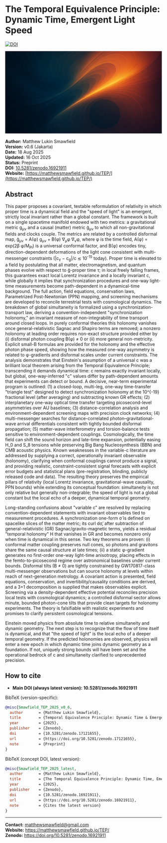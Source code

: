 # The Temporal Equivalence Principle: Dynamic Time, Emergent Light Speed

[![DOI](https://zenodo.org/badge/DOI/10.5281/zenodo.16921911.svg)](https://doi.org/10.5281/zenodo.16921911)

![The Temporal Equivalence Principle](./og-image.jpg)

**Author:** Matthew Lukin Smawfield  
**Version:** v0.6 (Jakarta)  
**Date:** 18 Aug 2025  
**Updated:** 16 Oct 2025  
**Status:** Preprint  
**DOI:** [10.5281/zenodo.16921911](https://doi.org/10.5281/zenodo.16921911)  
**Website:** [https://matthewsmawfield.github.io/TEP/](https://matthewsmawfield.github.io/TEP/)

## Abstract

This paper proposes a covariant, testable reformulation of relativity in which proper time is a dynamical field and the "speed of light" is an emergent, strictly local invariant rather than a global constant. The framework is built on a single spacetime manifold endowed with two metrics: a gravitational metric g<sub>μν</sub> and a causal (matter) metric g̃<sub>μν</sub> to which all non-gravitational fields and clocks couple. The metrics are related by a controlled disformal map, g̃<sub>μν</sub> = A(φ) g<sub>μν</sub> + B(φ) ∇<sub>μ</sub>φ ∇<sub>ν</sub>φ, where φ is the time field, A(φ) = exp(2β φ/M<sub>Pl</sub>) is a universal conformal factor, and B(φ) encodes tiny, direction-dependent deformations of the light cone consistent with multi-messenger constraints (|c<sub>γ</sub> − c<sub>g</sub>|/c ≲ 10<sup>-15</sup> today). Proper time is elevated to a field by postulating that all matter, electromagnetism, and quantum phases evolve with respect to g̃-proper time τ; in local freely falling frames, this guarantees exact local Lorentz invariance and a locally invariant c, while globally it implies that synchronization procedures and one-way light-time measurements become path-dependent in a dynamical-time background. The full action, field equations, conservation laws, Parametrized Post-Newtonian (PPN) mapping, and screening mechanisms are developed to reconcile terrestrial tests with cosmological dynamics. The breakdown of global simultaneity is formalized using a synchronization-transport law, deriving a convention-independent "synchronization holonomy," an invariant measure of non-integrability of time transport around closed loops. In purely conformal theories this holonomy vanishes once general-relativistic Sagnac and Shapiro terms are removed; a nonzero holonomy at leading order requires non-exact structure provided either by (i) disformal photon coupling B(φ) ≠ 0 or (ii) more general non-metricity. Explicit small-B formulas are provided for the holonomy and the effective photon phase speed, showing how the measured one-way asymmetry is related to φ-gradients and disformal scales under current constraints. The analysis demonstrates that Einstein's assumption of a universal c was a brilliant local theorem arising from the Temporal Equivalence Principle; transcending it demands dynamical time: c remains exactly invariant locally, but global, one-way-inferred "c" values differ by path-dependent amounts that experiments can detect or bound. A decisive, near-term experimental program is outlined: (1) a closed-loop, multi-leg, one-way time-transfer "triangle test" designed to detect synchronization holonomy at the 10^{-19} fractional level (after averaging) and subtracting known GR effects; (2) interplanetary one-way optical time transfer targeting picosecond-level asymmetries over AU baselines; (3) distance-correlation analysis and environment-dependent screening maps with precision clock networks; (4) multi-messenger searches for distance-correlated photon–gravitational-wave arrival differentials consistent with tightly bounded disformal propagation; (5) matter-wave interferometry and torsion-balance tests sensitive to environment-dependent couplings. Cosmologically, the time field can shift the sound horizon and late-time expansion, potentially easing H_0 and S_8 tensions while preserving Big Bang Nucleosynthesis (BBN) and CMB acoustic physics. Known weaknesses in the variable-c literature are addressed by supplying a correct, operationally invariant observable (holonomy), clarifying when conformal couplings cannot produce a signal, and providing realistic, constraint-consistent signal forecasts with explicit error budgets and statistical plans (pre-registration, blinding, publicly released code and data). The resulting theory preserves the empirical pillars of relativity (local Lorentz invariance, gravitational-wave causality, PPN bounds) while extending its conceptual foundation: simultaneity is not only relative but generally non-integrable; the speed of light is not a global constant but the local echo of a deeper, dynamical temporal geometry.

Long-standing confusions about "variable c" are resolved by replacing convention-dependent statements with invariant observables tied to measurement procedures. A synchronization one-form σ̃ is defined on spacelike slices of the matter metric; its curl dσ̃, after subtraction of general-relativistic (GR) Sagnac/gravito-magnetic terms, yields a residual "temporal holonomy" H that vanishes in GR and becomes nonzero only when time is dynamical in this sense. Two key theorems are proven: (i) conformal matter coupling preserves null cones, so photons and gravitons share the same causal structure at late times; (ii) a static φ-gradient generates no first-order one-way light-time anisotropy, placing effects in the femto-to-picosecond regime over astronomical baselines under current bounds. Disformal tilts (B ≠ 0) are tightly constrained by GW170817-class multi-messenger observations but can source holonomy at levels within reach of next-generation metrology. A covariant action is presented, field equations, conservation, and invertibility/causality conditions are derived, and a 3+1 decomposition is supplied that makes observables explicit. Screening via a density-dependent effective potential reconciles precision local tests with cosmological dynamics; a controlled disformal sector allows minute, bounded photon-cone tilts that provide clean targets for holonomy experiments. The theory is falsifiable with realistic experiments and promises to clarify persistent cosmological tensions.

Einstein moved physics from absolute time to relative simultaneity and dynamic geometry. The next step is to recognize that the flow of time itself is dynamical, and that "the speed of light" is the local echo of a deeper temporal geometry. If the predicted holonomies are observed, physics will enter a new epoch in which dynamic time joins dynamic geometry as a foundation. If not, uniquely strong bounds will have been set and the operational bedrock of c and simultaneity clarified to unprecedented precision.

## How to cite

- **Main DOI (always latest version):** **10.5281/zenodo.16921911**

BibTeX (version-specific):

```bibtex
@misc{Smawfield_TEP_2025_v0_6,
  author       = {Matthew Lukin Smawfield},
  title        = {Temporal Equivalence Principle: Dynamic Time & Emergent Light Speed (v0.6 Jakarta)},
  year         = {2025},
  publisher    = {Zenodo},
  doi          = {10.5281/zenodo.17121655},
  url          = {https://doi.org/10.5281/zenodo.17121655},
  note         = {Preprint}
}
```

BibTeX (concept DOI, latest version):

```bibtex
@misc{Smawfield_TEP_2025_latest,
  author       = {Matthew Lukin Smawfield},
  title        = {The Temporal Equivalence Principle: Dynamic Time, Emergent Light Speed},
  year         = {2025},
  publisher    = {Zenodo},
  doi          = {10.5281/zenodo.16921911},
  url          = {https://doi.org/10.5281/zenodo.16921911},
  note         = {Cites the latest version}
}
```

---

**Contact:** matthewsmawfield@gmail.com  
**Website:** https://matthewsmawfield.github.io/TEP/  
**Zenodo:** https://doi.org/10.5281/zenodo.16921911
